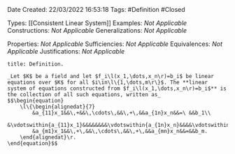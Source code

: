 <br />
<br />

Date Created: 22/03/2022 16:53:18
Tags: #Definition #Closed 

Types: [[Consistent Linear System]]
Examples: _Not Applicable_
Constructions: _Not Applicable_
Generalizations: _Not Applicable_

Properties: _Not Applicable_
Sufficiencies: _Not Applicable_
Equivalences: _Not Applicable_
Justifications: _Not Applicable_

``` ad-Definition
title: Definition.

_Let $K$ be a field and let $f_i\l(x_1,\dots,x_n\r)=b_i$ be linear equations over $K$ for all $i\in\l\{1,\dots,m\r\}$. The **linear system of equations constructed from $f_i\l(x_1,\dots,x_n\r)=b_i$** is the collection of all such equations, written as_
$$\begin{equation}
    \l\{\begin{alignedat}{7}
        &a_{11}x_1&&\,+&&\,\cdots\,&&\,+\,&&a_{1n}x_n&&=\ &&b_1\\
        &\vdotswithin{a_{11}x_1}&&&&&&&&\vdotswithin{a_{1n}x_n}&&&&\vdotswithin{b_1}\\
        &a_{m1}x_1&&\,+\,&&\,\cdots\,&&\,+\,&&a_{mn}x_n&&=&&b_m.
    \end{alignedat}\r.
\end{equation}$$
```
